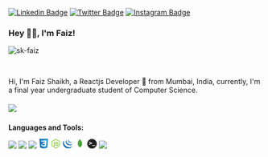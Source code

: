 [![Linkedin Badge](https://img.shields.io/badge/-FaizShaikh-blue?style=flat-square&logo=Linkedin&logoColor=white&link=https://www.linkedin.com/in/faiz-shaikh-9a1463203/)](https://www.linkedin.com/in/faiz-shaikh-9a1463203/) [![Twitter Badge](https://img.shields.io/badge/-@FAIZSK22-1ca0f1?style=flat-square&labelColor=1ca0f1&logo=twitter&logoColor=white&link=https://twitter.com/FAIZSK22)](https://twitter.com/FAIZSK22) [![Instagram Badge](https://img.shields.io/badge/-@faizsk22-D7008A?style=flat-square&labelColor=D7008A&logo=Instagram&logoColor=white&link=https://www.instagram.com/faizsk22/)](https://www.instagram.com/faizsk22/)
 

### Hey 👋🏽, I'm Faiz!
<p align="left"> <img src="https://komarev.com/ghpvc/?username=sk-faiz" alt="sk-faiz" /> </p> 


<br/>

Hi, I'm Faiz Shaikh, a Reactjs Developer 🚀 from Mumbai, India, currently, I'm a final year undergraduate student of Computer Science.
####      ![](https://img.shields.io/badge/Web%20Developer-%3C%2F%3E-blueviolet)
 

**Languages and Tools:**   

<code><img height="20" src="https://raw.githubusercontent.com/jmnote/z-icons/master/svg/javascript.svg"></code>
<code><img height="20" src="https://raw.githubusercontent.com/jmnote/z-icons/master/svg/bootstrap.svg"></code>
<code><img height="20" src="https://raw.githubusercontent.com/rhoit/mode-icons/dump/icons/html.png"></code>
<code><img height="20" src="https://raw.githubusercontent.com/devicons/devicon/master/icons/css3/css3-original.svg"></code>
<code><img height="20" src="https://raw.githubusercontent.com/devicons/devicon/master/icons/nodejs/nodejs-original.svg"></code>
<code><img height="20" src="https://raw.githubusercontent.com/devicons/devicon/master/icons/jquery/jquery-original.svg"></code>
<code><img height="20" src="https://raw.githubusercontent.com/devicons/devicon/master/icons/mongodb/mongodb-original.svg"></code>
<code><img height="20" src="https://raw.githubusercontent.com/github/explore/80688e429a7d4ef2fca1e82350fe8e3517d3494d/topics/terminal/terminal.png"></code>
<code><img height="25" src="https://img.shields.io/badge/React-20232A?style=for-the-badge&logo=react&logoColor=61DAFB"></code>


